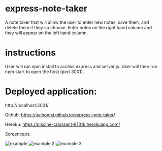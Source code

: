 
# express-note-taker

A note taker that will allow the user to enter new notes, save them, and delete them if they so choose. 
Enter notes on the right hand column and they will appear on the left hand column.

# instructions

User will run npm install to access express and server.js. User will then run npm start to open the host (port 3001). 

# Deployed application:

http://localhost:3001/

Github: https://nalhomsi.github.io/express-note-taker/

Heroku: https://piscine-croissant-81316.herokuapp.com/

Screencaps:

![example](https://user-images.githubusercontent.com/80538653/125602039-669b8f5c-45d4-4f20-9a4a-2eacd2548da2.jpg)
![example 2](https://user-images.githubusercontent.com/80538653/125602047-6613738b-25ef-412a-85d8-b84eee71b289.jpg)
![example 3](https://user-images.githubusercontent.com/80538653/125603109-73ed0216-a6d4-42de-80ab-1e5f2b633005.jpg)


